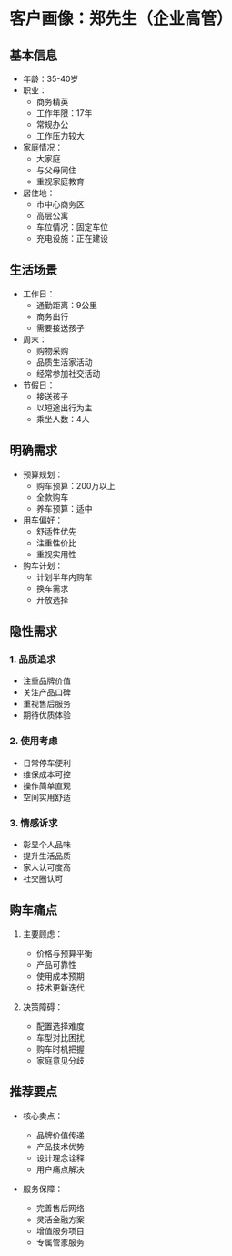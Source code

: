 # 客户画像：郑先生（企业高管）

## 基本信息
- 年龄：35-40岁
- 职业：
  - 商务精英
  - 工作年限：17年
  - 常规办公
  - 工作压力较大
- 家庭情况：
  - 大家庭
  - 与父母同住
  - 重视家庭教育
- 居住地：
  - 市中心商务区
  - 高层公寓
  - 车位情况：固定车位
  - 充电设施：正在建设

## 生活场景
- 工作日：
  - 通勤距离：9公里
  - 商务出行
  - 需要接送孩子
- 周末：
  - 购物采购
  - 品质生活家活动
  - 经常参加社交活动
- 节假日：
  - 接送孩子
  - 以短途出行为主
  - 乘坐人数：4人

## 明确需求
- 预算规划：
  - 购车预算：200万以上
  - 全款购车
  - 养车预算：适中
- 用车偏好：
  - 舒适性优先
  - 注重性价比
  - 重视实用性
- 购车计划：
  - 计划半年内购车
  - 换车需求
  - 开放选择

## 隐性需求
### 1. 品质追求
- 注重品牌价值
- 关注产品口碑
- 重视售后服务
- 期待优质体验

### 2. 使用考虑
- 日常停车便利
- 维保成本可控
- 操作简单直观
- 空间实用舒适

### 3. 情感诉求
- 彰显个人品味
- 提升生活品质
- 家人认可度高
- 社交圈认可

## 购车痛点
1. 主要顾虑：
   - 价格与预算平衡
   - 产品可靠性
   - 使用成本预期
   - 技术更新迭代

2. 决策障碍：
   - 配置选择难度
   - 车型对比困扰
   - 购车时机把握
   - 家庭意见分歧

## 推荐要点
- 核心卖点：
  - 品牌价值传递
  - 产品技术优势
  - 设计理念诠释
  - 用户痛点解决

- 服务保障：
  - 完善售后网络
  - 灵活金融方案
  - 增值服务项目
  - 专属管家服务